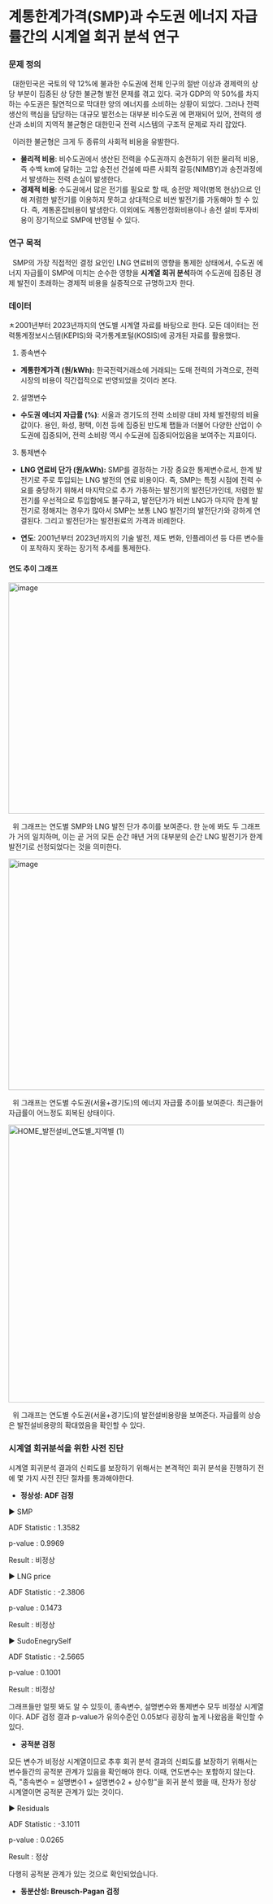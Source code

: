 # 계통한계가격(SMP)과 수도권 에너지 자급률간의 시계열 회귀 분석 연구
### 문제 정의
&nbsp;&nbsp;대한민국은 국토의 약 12%에 불과한 수도권에 전체 인구의 절반 이상과 경제력의 상당 부분이 집중된 상
당한 불균형 발전 문제를 겪고 있다. 국가 GDP의 약 50%를 차지하는 수도권은 필연적으로 막대한 양의
에너지를 소비하는 상황이 되었다. 그러나 전력 생산의 핵심을 담당하는 대규모 발전소는 대부분 비수도권
에 편재되어 있어, 전력의 생산과 소비의 지역적 불균형은 대한민국 전력 시스템의 구조적 문제로 자리 잡았다.

&nbsp;&nbsp;이러한 불균형은 크게 두 종류의 사회적 비용을 유발한다. 
* **물리적 비용**: 비수도권에서 생산된 전력을 수도권까지 송전하기 위한 물리적 비용, 즉 수백 km에 달하는 고압 송전선 건설에 따른 사회적 갈등(NIMBY)과 송전과정에서 발생하는 전력 손실이 발생한다. 
* **경제적 비용**: 수도권에서 많은 전기를 필요로 할 때, 송전망 제약(병목 현상)으로 인해 저렴한 발전기를 이용하지 못하고 상대적으로 비싼 발전기를 가동해야 할 수 있다. 즉, 계통혼잡비용이 발생한다. 이외에도 계통안정화비용이나 송전 설비 투자비용이 장기적으로 SMP에 반영될 수 있다.

### 연구 목적
&nbsp;&nbsp;SMP의 가장 직접적인 결정 요인인 LNG 연료비의 영향을 통제한 상태에서, 수도권 에너지 자급률이 SMP에 미치는 순수한 영향을 **시계열 회귀 분석**하여 수도권에 집중된 경제 발전이 초래하는 경제적 비용을 실증적으로 규명하고자 한다.

### 데이터
ㅊ2001년부터 2023년까지의 연도별 시계열 자료를 바탕으로 한다. 모든 데이터는 전력통계정보시스템(KEPIS)와 국가통계포털(KOSIS)에 공개된 자료를 활용했다.

1) 종속변수
* **계통한계가격 (원/kWh):** 한국전력거래소에 거래되는 도매 전력의 가격으로, 전력 시장의 비용이 직간접적으로 반영되었을 것이라 본다.

2) 설명변수
* **수도권 에너지 자급률 (%)**: 서울과 경기도의 전력 소비량 대비 자체 발전량의 비율 값이다. 용인, 화성, 평택, 이천 등에 집중된 반도체 팹들과 더불어 다양한 산업이 수도권에 집중되어, 전력 소비량 역시 수도권에 집중되어있음을 보여주는 지표이다.

3) 통제변수
* **LNG 연료비 단가 (원/kWh):** SMP를 결정하는 가장 중요한 통제변수로서, 한계 발전기로 주로 투입되는 LNG 발전의 연료 비용이다. 즉, SMP는 특정 시점에 전력 수요를 충당하기 위해서 마지막으로 추가 가동하는 발전기의 발전단가인데, 저렴한 발전기를 우선적으로 투입함에도 불구하고, 발전단가가 비싼 LNG가 마지막 한계 발전기로 정해지는 경우가 많아서 SMP는 보통 LNG 발전기의 발전단가와 강하게 연결된다. 그리고 발전단가는 발전원료의 가격과 비례한다.

* **연도**: 2001년부터 2023년까지의 기술 발전, 제도 변화, 인플레이션 등 다른 변수들이 포착하지 못하는 장기적 추세를 통제한다.

#### **연도 추이 그래프**

<img width="571" height="455" alt="image" src="https://github.com/user-attachments/assets/09d36bec-bd2a-4074-82fa-6601bc52c37e" />

&nbsp;&nbsp;위 그래프는 연도별 SMP와 LNG 발전 단가 추이를 보여준다. 한 눈에 봐도 두 그래프가 거의 일치하며, 이는 곧 거의 모든 순간 매년 거의 대부분의 순간 LNG 발전기가 한계발전기로 선정되었다는 것을 의미한다.

<img width="576" height="455" alt="image" src="https://github.com/user-attachments/assets/1335b9b3-67f2-41c6-8dbc-d94cc288aa82" />

&nbsp;&nbsp;위 그래프는 연도별 수도권(서울+경기도)의 에너지 자급률 추이를 보여준다. 최근들어 자급률이 어느정도 회복된 상태이다.

<img width="1060" height="546" alt="HOME_발전설비_연도별_지역별 (1)" src="https://github.com/user-attachments/assets/3f0a5f0f-dadb-43cf-8819-1dfcce0662e6" />  

&nbsp;&nbsp;위 그래프는 연도별 수도권(서울+경기도)의 발전설비용량을 보여준다. 자급률의 상승은 발전설비용량의 확대였음을 확인할 수 있다.

### 시계열 회귀분석을 위한 사전 진단
시계열 회귀분석 결과의 신뢰도를 보장하기 위해서는 본격적인 회귀 분석을 진행하기 전에 몇 가지 사전 진단 절차를 통과해야한다.

* **정상성: ADF 검정**

▶ SMP

ADF Statistic : 1.3582

p-value       : 0.9969

Result        : 비정상

▶ LNG price

ADF Statistic : -2.3806

p-value       : 0.1473

Result        : 비정상

▶ SudoEnegrySelf

ADF Statistic : -2.5665

p-value       : 0.1001

Result        : 비정상

그래프들만 얼핏 봐도 알 수 있듯이, 종속변수, 설명변수와 통제변수 모두 비정상 시계열이다. ADF 검정 결과 p-value가 유의수준인 0.05보다 굉장히 높게 나왔음을 확인할 수 있다. 

* **공적분 검정**

모든 변수가 비정상 시계열이므로 추후 회귀 분석 결과의 신뢰도를 보장하기 위해서는 변수들간의 공적분 관계가 있음을 확인해야 한다. 이때, 연도변수는 포함하지 않는다. 즉, "종속변수 = 설명변수1 + 설명변수2 + 상수항"을 회귀 분석 했을 때, 잔차가 정상 시계열이면 공적분 관계가 있는 것이다.

▶ Residuals

ADF Statistic : -3.1011

p-value       : 0.0265

Result        : 정상

다행히 공적분 관계가 있는 것으로 확인되었습니다.

* **동분산성: Breusch-Pagan 검정**




